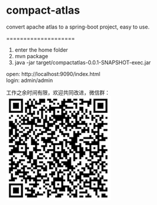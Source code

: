 # compact-atlas

convert apache atlas to a spring-boot project, easy to use.  

====================
1. enter the home folder  
2. mvn package  
3. java -jar target/compactatlas-0.0.1-SNAPSHOT-exec.jar  

open: http://localhost:9090/index.html  
login: admin/admin

工作之余时间有限，欢迎共同改进，微信群：    
![alt text](https://github.com/mark800/compact-atlas/blob/main/initModelsData/cpmpact-atlas.png?raw=true)
